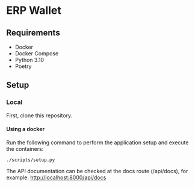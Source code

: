 # ERP Wallet

## Requirements

- Docker
- Docker Compose
- Python 3.10
- Poetry

## Setup

### Local


First, clone this repository.


#### Using a docker

Run the following command to perform the application setup and execute the
containers:

```
./scripts/setup.py
```

The API documentation can be checked at the docs route (/api/docs), for example: <http://localhost:8000/api/docs>